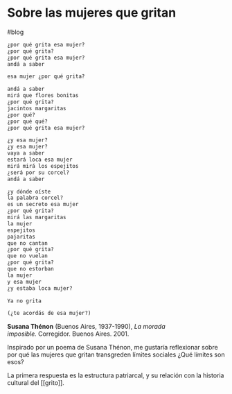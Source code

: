 # Sobre las mujeres que gritan
#blog 

```txt
¿por qué grita esa mujer?  
¿por qué grita?  
¿por qué grita esa mujer?  
andá a saber 

esa mujer ¿por qué grita?

andá a saber  
mirá que flores bonitas  
¿por qué grita?  
jacintos margaritas  
¿por qué?  
¿por qué qué?  
¿por qué grita esa mujer?

¿y esa mujer?  
¿y esa mujer?  
vaya a saber  
estará loca esa mujer  
mirá mirá los espejitos  
¿será por su corcel?  
andá a saber

¿y dónde oíste  
la palabra corcel?  
es un secreto esa mujer  
¿por qué grita?  
mirá las margaritas  
la mujer  
espejitos  
pajaritas  
que no cantan  
¿por qué grita?  
que no vuelan  
¿por qué grita?  
que no estorban  
la mujer  
y esa mujer  
¿y estaba loca mujer?

Ya no grita

(¿te acordás de esa mujer?)
```
**Susana Thénon** (Buenos Aires, 1937-1990), _La morada imposible._ Corregidor. Buenos Aires. 2001.

Inspirado por un poema de Susana Thénon, me gustaría reflexionar sobre por qué las mujeres que gritan transgreden límites sociales ¿Qué límites son esos?

La primera respuesta es la estructura patriarcal, y su relación con la historia cultural del [[grito]].
